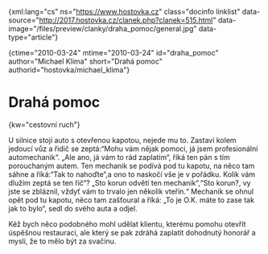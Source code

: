 
{xml:lang="cs" ns="https://www.hostovka.cz" class="docinfo linklist" data-source="http://2017.hostovka.cz/clanek.php?clanek=515.html" data-image="/files/preview/clanky/draha_pomoc/general.jpg" data-type="article"}

{ctime="2010-03-24" mtime="2010-03-24" id="draha\_pomoc" author="Michael Klíma" short="Drahá pomoc" authorid="hostovka/michael\_klima"}

# Drahá pomoc

<!-- generated attribute kw by user_udpatekw.sh on 2020-04-21, do not edit -->

{kw="cestovní ruch"}

U silnice stojí auto s otevřenou kapotou, nejede mu to. Zastaví kolem jedoucí vůz a řidič se zeptá:“Mohu vám nějak pomoci, já jsem profesionální automechanik“. „Ale ano, já vám to rád zaplatím“, říká ten pán s tím porouchaným autem. Ten mechanik se podívá pod tu kapotu, na něco tam sáhne a říká:“Tak to nahoďte“,a ono to naskočí vše je v pořádku. Kolik vám dlužím zeptá se ten řič“? „Sto korun odvětí ten mechanik“,“Sto korun?, vy jste se zbláznil, vždyť vám to trvalo jen několik vteřin.“ Mechanik se ohnul opět pod tu kapotu, něco tam zašťoural a říká: „To je O.K. máte to zase tak jak to bylo“, sedl do svého auta a odjel.

Kéž bych něco podobného mohl udělat klientu, kterému pomohu otevřít úspěšnou restauraci, ale který se pak zdráhá zaplatit dohodnutý honorář a myslí, že to mělo být za svačinu.

